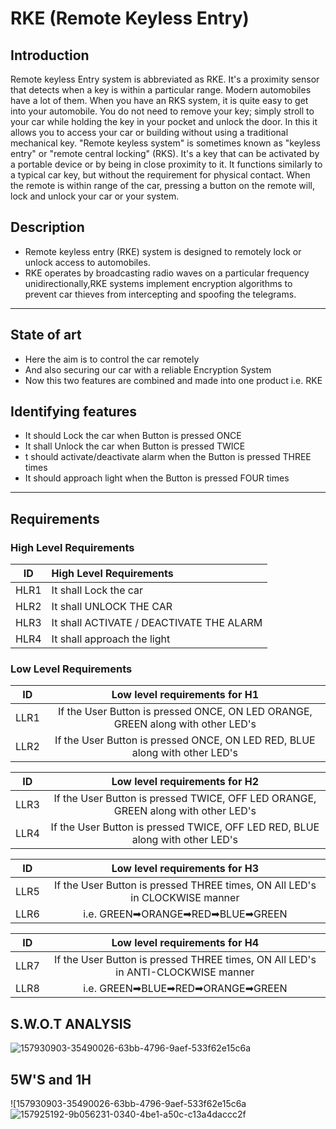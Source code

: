 # RKE (Remote Keyless Entry)
## Introduction
Remote keyless Entry system is abbreviated as RKE. It's a proximity sensor that detects when a key is within a particular range.
Modern automobiles have a lot of them. When you have an RKS system, it is quite easy to get into your automobile.
You do not need to remove your key; simply stroll to your car while holding the key in your pocket and unlock the door.
In this it allows you to access your car or building without using a traditional mechanical key. "Remote keyless system" is sometimes known as "keyless entry" or "remote central locking" (RKS). It's a key that can be activated by a portable device or by being in close proximity to it. It functions similarly to a typical car key, but without the requirement for physical contact. When the remote is within range of the car, pressing a button on the remote will, lock and unlock your car or your system.
## Description
* Remote keyless entry (RKE) system is designed to remotely lock or unlock access to automobiles.
* RKE operates by broadcasting radio waves on a particular frequency unidirectionally,RKE systems implement encryption algorithms to prevent car thieves from intercepting and spoofing the telegrams.
---
## State of art
* Here the aim is to control the car remotely
* And also securing our car with a reliable Encryption System
* Now this two features are combined and made into one product i.e. RKE

## Identifying features
* It should Lock the car when Button is pressed ONCE
* It shall Unlock the car when Button is pressed TWICE
* t should activate/deactivate alarm when the Button is pressed THREE times
* It should approach light when the Button is pressed FOUR times
---
## Requirements

### High Level Requirements

| ID | High Level Requirements |
|:------:|:------|
| HLR1 | It shall Lock the car |
| HLR2 | It shall UNLOCK THE CAR |
| HLR3 | It shall ACTIVATE / DEACTIVATE THE ALARM |
| HLR4 | It shall approach the light |


### Low Level Requirements

| ID | Low level requirements for H1 |
|:------:|:-------:|
| LLR1 | If the User Button is pressed ONCE, ON LED ORANGE, GREEN along with other LED's |
| LLR2 | If the User Button is pressed ONCE, ON LED RED, BLUE along with other LED's |

| ID | Low level requirements for H2 |
|:------:|:-----:|
| LLR3 | If the User Button is pressed TWICE, OFF LED ORANGE, GREEN along with other LED's |
| LLR4 | If the User Button is pressed TWICE, OFF LED RED, BLUE along with other LED's |

| ID | Low level requirements for H3 |
|:-----:|:------:|
| LLR5 | If the User Button is pressed THREE times, ON All LED's in CLOCKWISE manner |
| LLR6 | i.e. GREEN➡ORANGE➡RED➡BLUE➡GREEN |

| ID | Low level requirements for H4 |
|:------:|:------:|
| LLR7 | If the User Button is pressed THREE times, ON All LED's in ANTI-CLOCKWISE manner |
| LLR8 | i.e. GREEN➡BLUE➡RED➡ORANGE➡GREEN |
## S.W.O.T ANALYSIS
![157930903-35490026-63bb-4796-9aef-533f62e15c6a](https://user-images.githubusercontent.com/98878562/157931506-56db7b20-df5e-4991-a834-a916b68b1a19.jpg)

## 5W'S and 1H
![157930903-35490026-63bb-4796-9aef-533f62e15c6a![157925192-9b056231-0340-4be1-a50c-c13a4daccc2f](https://user-images.githubusercontent.com/98878562/157931208-7cb05f95-bb60-461d-9bed-6cd8df8e094a.jpg)

